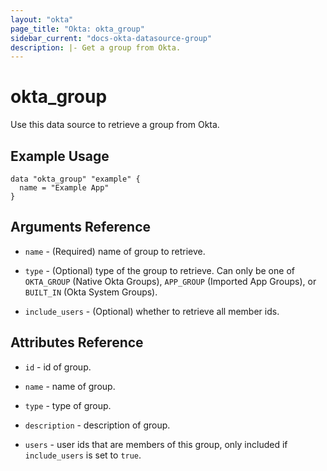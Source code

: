 ```yaml
---
layout: "okta"
page_title: "Okta: okta_group"
sidebar_current: "docs-okta-datasource-group"
description: |- Get a group from Okta.
---
```


# okta_group

Use this data source to retrieve a group from Okta.

## Example Usage

```hcl
data "okta_group" "example" {
  name = "Example App"
}
```

## Arguments Reference

- `name` - (Required) name of group to retrieve.

- `type` - (Optional) type of the group to retrieve. Can only be one of `OKTA_GROUP` (Native Okta Groups), `APP_GROUP`
  (Imported App Groups), or `BUILT_IN` (Okta System Groups).

- `include_users` - (Optional) whether to retrieve all member ids.

## Attributes Reference

- `id` - id of group.

- `name` - name of group.

- `type` - type of group.

- `description` - description of group.

- `users` - user ids that are members of this group, only included if `include_users` is set to `true`.
